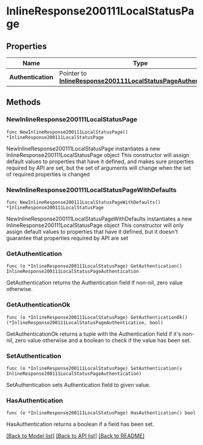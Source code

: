# InlineResponse200111LocalStatusPage

## Properties

Name | Type | Description | Notes
------------ | ------------- | ------------- | -------------
**Authentication** | Pointer to [**InlineResponse200111LocalStatusPageAuthentication**](InlineResponse200111LocalStatusPageAuthentication.md) |  | [optional] 

## Methods

### NewInlineResponse200111LocalStatusPage

`func NewInlineResponse200111LocalStatusPage() *InlineResponse200111LocalStatusPage`

NewInlineResponse200111LocalStatusPage instantiates a new InlineResponse200111LocalStatusPage object
This constructor will assign default values to properties that have it defined,
and makes sure properties required by API are set, but the set of arguments
will change when the set of required properties is changed

### NewInlineResponse200111LocalStatusPageWithDefaults

`func NewInlineResponse200111LocalStatusPageWithDefaults() *InlineResponse200111LocalStatusPage`

NewInlineResponse200111LocalStatusPageWithDefaults instantiates a new InlineResponse200111LocalStatusPage object
This constructor will only assign default values to properties that have it defined,
but it doesn't guarantee that properties required by API are set

### GetAuthentication

`func (o *InlineResponse200111LocalStatusPage) GetAuthentication() InlineResponse200111LocalStatusPageAuthentication`

GetAuthentication returns the Authentication field if non-nil, zero value otherwise.

### GetAuthenticationOk

`func (o *InlineResponse200111LocalStatusPage) GetAuthenticationOk() (*InlineResponse200111LocalStatusPageAuthentication, bool)`

GetAuthenticationOk returns a tuple with the Authentication field if it's non-nil, zero value otherwise
and a boolean to check if the value has been set.

### SetAuthentication

`func (o *InlineResponse200111LocalStatusPage) SetAuthentication(v InlineResponse200111LocalStatusPageAuthentication)`

SetAuthentication sets Authentication field to given value.

### HasAuthentication

`func (o *InlineResponse200111LocalStatusPage) HasAuthentication() bool`

HasAuthentication returns a boolean if a field has been set.


[[Back to Model list]](../README.md#documentation-for-models) [[Back to API list]](../README.md#documentation-for-api-endpoints) [[Back to README]](../README.md)


